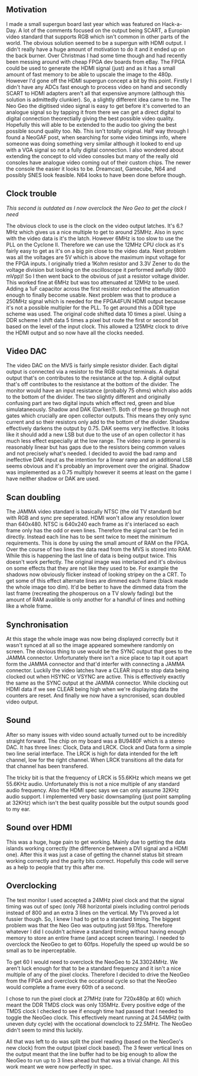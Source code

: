 Motivation
----------

I made a small supergun board last year which was featured on Hack-a-Day. A
lot of the comments focused on the output being SCART, a Europian video
standard that supports RGB which isn't common in other parts of the world. The
obvious solution seemed to be a supergun with HDMI output. I didn't really
have a huge amount of motivation to do it and it ended up on the back burner.
Over Christmas I had some time though and had recently been messing around
with cheap FPGA dev boards from eBay. The FPGA could be used to generate the
HDMI signal (just) and as it has a small amount of fast memory to be able to
upscale the image to the 480p. However I'd gone off the HDMI supergun concept
a bit by this point. Firstly I didn't have any ADCs fast enough to process video on hand and
secondly SCART to HDMI adapters aren't all that expensive anymore (although
this solution is admittedly clunkier). So, a slightly different idea came to
me. The Neo Geo the digitised video signal is easy to get before it's converted to
an analogue signal so by tapping it from there we can get a direct digital to
digital connection theorectially giving the best possible video quality.
Hopefully this will able to be extended to the audio too giving the best
possible sound quality too.
Nb. This isn't totally original. Half way through I found a NeoGAF post, when
searching for some video timings info, where someone was doing something very
similar although it looked to end up with a VGA signal so not a fully digital
connection. I also wondered about extending the concept to old video consoles
but many of the really old consoles have analogue video coming out of their
custom chips. The newer the console the easier it looks to be. Dreamcast,
Gamecube, N64 and possibly SNES look feasible. N64 looks to have been done
before though.

Clock trouble
-------------

_This second is outdated as I now overclock the Neo Geo to get the clock I need_

The obvious clock to use is the clock on the video output latches.
It's 6.?MHz which gives us a nice multiple to get to around 25MHz.
Also in sync with the video data is it's the latch.
However 6MHz is too slow to use the PLL on the Cyclone II.
Therefore we can use the 12MHz CPU clock as it's fairly easy to get as it's on a big pin close to the video data.
Next problem was all the voltages are 5V which is above the maximum input voltage for the FPGA inputs.
I originally tried a 1Kohm resistor and 3.3V Zener to do the voltage division but looking on the oscilloscope it performed awfully (800 mVpp)!
So I then went back to the obvious of just a resistor voltage divider. This worked fine at 6MHz but was too attenuated at 12MHz to be used.
Adding a 1uF capacitor across the first resistor reduced the attenuation enough to finally become usable.
Next problem was that to produce a 250MHz signal which is needed for the FPGA4FUN HDMI output because it's not a possible multipler for the PLL.
To get around this a DDR type scheme was used. The original code shifted data 10 times a pixel.
Using a DDR scheme I shift data 5 times a pixel but route the first or second bit based on the level of the input clock.
This allowed a 125MHz clock to drive the HDMI output and so now have all the clocks needed.

Video DAC
---------

The video DAC on the MVS is fairly simple resistor divider.
Each digital output is connected via a resistor to the RGB output terminals.
A digital output that's on contributes to the resistance at the top.
A digital output that's off contributes to the resistance at the bottom of the divider.
The monitor would have an input resistance (probably 75 ohms) which also adds to the bottom of the divider.
The two slightly different and originally confusing part are two digital inputs which effect red, green and blue simulataneously.
Shadow and DAK (Darken?). Both of these go through not gates which crucially are open collector outputs.
This means they only sync current and so their resistors only add to the bottom of the divider.
Shadow effectively darkens the output by 0.75.
DAK seems very ineffective. It looks like it should add a new LSB but due to the use of an open collector it has much less effect especially at the low range.
The video ramp in general is reasonably linear but has gaps due to the resistors being common values and not precisely what's needed.
I decided to avoid the bad ramp and ineffective DAK input as the intention for a linear ramp and an additional LSB seems obvious and it's probably an improvement over the original.
Shadow was implemented as a 0.75 multiply however it seems at least on the game I have neither shadow or DAK are used.

Scan doubling
-------------

The JAMMA video standard is basically NTSC (the old TV standard) but with RGB and sync pre seperated.
HDMI won't allow any resolution lower than 640x480. NTSC is 640x240 each frame as it's interlaced so each frame only has the odd or even lines.
Therefore the signal can't be fed in directly. Instead each line has to be sent twice to meet the minimum requirements.
This is done by using the small amount of RAM on the FPGA.
Over the course of two lines the data read from the MVS is stored into RAM.
While this is happening the last line of data is being output twice.
This doesn't work perfectly. The original image was interlaced and it's obvious on some effects that they are not like they used to be.
For example the shadows now obviously flicker instead of looking stripey on the a CRT.
To get some of this effect alternate lines are dimmed each frame (black made the whole image too dim).
It'd be better to have the dimmed data from the last frame (recreating the phosperous on a TV slowly fading) but the amount of RAM availible is only another for a handful of lines and nothing like a whole frame.

Synchronisation
---------------

At this stage the whole image was now being displayed correctly but it wasn't synced at all so the image appeared somewhere randomly on screen.
The obvious thing to use would be the SYNC output that goes to the JAMMA connector.
Unfortunately there isn't a nice place to tap it out apart form the JAMMA connector and that'd interfer with connecting a JAMMA connector.
Luckily the video latches have a CLEAR input to stop data being clocked out when HSYNC or VSYNC are active. This is effectively exactly the same as the SYNC output at the JAMMA connector.
While clocking out HDMI data if we see CLEAR being high when we're displaying data the counters are reset.
And finally we now have a syncronised, scan doubled video output.

Sound
-----

After so many issues with video sound actually turned out to be incredibly
straight forward. The chip on my board was a BU9480F which is a stereo DAC. It
has three lines: Clock, Data and LRCK. Clock and Data form a simple two line
serial interface. The LRCK is high for data intended for the left channel, low
for the right channel. When LRCK transitions all the data for that channel has
been transfered.

The tricky bit is that the frequency of LRCK is 55.6KHz which means we get
55.6KHz audio. Unfortunately this is not a nice multiple of any standard audio
frequency. Also the HDMI spec says we can only assume 32KHz audio support. I
implemented very basic downsampling (just point sampling at 32KHz) which isn't
the best quality possible but the output sounds good to my ear.

Sound over HDMI
---------------

This was a huge, huge pain to get working. Mainly due to getting the data islands working correctly (the difference between a DVI signal and a HDMI one). After this it was just a case of getting the channel status bit stream working correctly and the parity bits correct. Hopefully this code will serve as a help to people that try this after me.

Overclocking
------------

The test monitor I used accepted a 24MHz pixel clock and that the signal
timing was out of spec (only 768 horizontal pixels including control periods
instead of 800 and an extra 3 lines on the vertical. My TVs proved a lot
fussier though. So, I knew I had to get to a standard timing. The biggest
problem was that the Neo Geo was outputing just 59.1fps. Therefore whatever I
did I couldn't achieve a standard timing without having enough memory to store
an entire frame (and accept screen tearing). I needed to overclock the NeoGeo
to get to 60fps. Hopefully the speed up would be so small as to be
inperceptable.

To get 60 I would need to overclock the NeoGeo to 24.33024MHz. We aren't luck
enough for that to be a standard frequency and it isn't a nice multiple of any
of the pixel clocks. Therefore I decided to drive the NeoGeo from the FPGA and
overclock the occational cycle so that the NeoGeo would complete a frame every
60th of a second.

I chose to run the pixel clock at 27MHz (rate for 720x480p at 60) which meant
the DDR TMDS clock was only 135MHz. Every positive edge of the TMDS clock I
checked to see if enough time had passed that I needed to toggle the NeoGeo
clock. This effectively meant running at 24.54MHz (with uneven duty cycle)
with the occational downclock to 22.5MHz. The NeoGeo didn't seem to mind this
luckily.

All that was left to do was split the pixel reading (based on the NeoGeo's
new clock) from the output (pixel clock based). The 3 fewer vertical lines
on the output meant that the line buffer had to be big enough to allow the
NeoGeo to run up to 3 lines ahead but that was a trivial change. All this work
meant we were now perfectly in spec.
